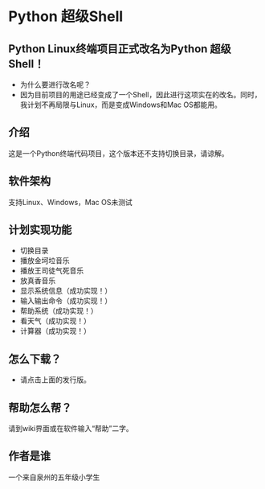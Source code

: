 # Python 超级Shell
## Python Linux终端项目正式改名为Python 超级Shell！
- 为什么要进行改名呢？
- 因为目前项目的用途已经变成了一个Shell，因此进行这项实在的改名。同时，我计划不再局限与Linux，而是变成Windows和Mac OS都能用。
## 介绍
这是一个Python终端代码项目，这个版本还不支持切换目录，请谅解。
## 软件架构
支持Linux、Windows，Mac OS未测试
## 计划实现功能
- 切换目录
- 播放金坷垃音乐
- 播放王司徒气死音乐
- 放真香音乐
- 显示系统信息（成功实现！）
- 输入输出命令（成功实现！）
- 帮助系统（成功实现！）
- 看天气（成功实现！）
- 计算器（成功实现！）
## 怎么下载？
- 请点击上面的发行版。
## 帮助怎么帮？
请到wiki界面或在软件输入“帮助”二字。
## 作者是谁
一个来自泉州的五年级小学生